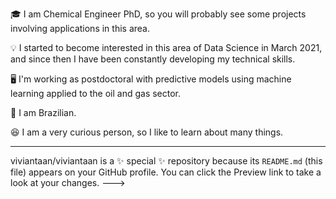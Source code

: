 🎓 I am Chemical Engineer PhD, so you will probably see some projects involving applications in this area.

💡 I started to become interested in this area of Data Science in March 2021, and since then I have been constantly developing my technical skills.

🖥️ I'm working as postdoctoral with predictive models using machine learning applied to the oil and gas sector.

🏡 I am Brazilian.

😆 I am a very curious person, so I like to learn about many things.

---
viviantaan/viviantaan is a ✨ special ✨ repository because its `README.md` (this file) appears on your GitHub profile.
You can click the Preview link to take a look at your changes.
--->
